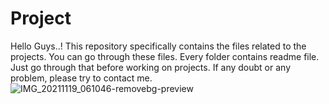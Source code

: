 # Project
Hello Guys..! This repository specifically contains the files related to the projects. You can go through these files. Every folder contains readme file. Just go through that before working on projects. If any doubt or any problem, please try to contact me.
                              ![IMG_20211119_061046-removebg-preview](https://github.com/K-Mdilza/Project/assets/112168627/0245fc7d-25f3-4b94-a756-4d983d1b0b47)
